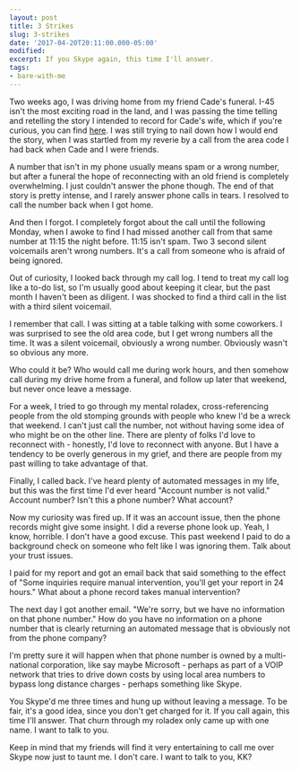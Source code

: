 ```yaml
---
layout: post
title: 3 Strikes
slug: 3-strikes
date: '2017-04-20T20:11:00.000-05:00'
modified:
excerpt: If you Skype again, this time I'll answer.
tags:
- bare-with-me
---
```


Two weeks ago, I was driving home from my friend Cade's funeral. I-45 isn't the most exciting road in the land, and I was passing the time telling and retelling the story I intended to record for Cade's wife, which if you're curious, you can find [here](https://youtu.be/kGGl1JqBQ40). I was still trying to nail down how I would end the story, when I was startled from my reverie by a call from the area code I had back when Cade and I were friends.

A number that isn't in my phone usually means spam or a wrong number, but after a funeral the hope of reconnecting with an old friend is completely overwhelming. I just couldn't answer the phone though. The end of that story is pretty intense, and I rarely answer phone calls in tears. I resolved to call the number back when I got home.

And then I forgot. I completely forgot about the call until the following Monday, when I awoke to find I had missed another call from that same number at 11:15 the night before. 11:15 isn't spam. Two 3 second silent voicemails aren't wrong numbers. It's a call from someone who is afraid of being ignored.

Out of curiosity, I looked back through my call log. I tend to treat my call log like a to-do list, so I'm usually good about keeping it clear, but the past month I haven't been as diligent. I was shocked to find a third call in the list with a third silent voicemail.

I remember that call. I was sitting at a table talking with some coworkers. I was surprised to see the old area code, but I get wrong numbers all the time. It was a silent voicemail, obviously a wrong number. Obviously wasn't so obvious any more.

Who could it be? Who would call me during work hours, and then somehow call during my drive home from a funeral, and follow up later that weekend, but never once leave a message.

For a week, I tried to go through my mental roladex, cross-referencing people from the old stomping grounds with people who knew I'd be a wreck that weekend. I can't just call the number, not without having some idea of who might be on the other line. There are plenty of folks I'd love to reconnect with - honestly, I'd love to reconnect with anyone. But I have a tendency to be overly generous in my grief, and there are people from my past willing to take advantage of that.

Finally, I called back. I've heard plenty of automated messages in my life, but this was the first time I'd ever heard "Account number is not valid." Account number? Isn't this a phone number? What account?

Now my curiosity was fired up. If it was an account issue, then the phone records might give some insight. I did a reverse phone look up. Yeah, I know, horrible. I don't have a good excuse. This past weekend I paid to do a background check on someone who felt like I was ignoring them. Talk about your trust issues.

I paid for my report and got an email back that said something to the effect of "Some inquiries require manual intervention, you'll get your report in 24 hours." What about a phone record takes manual intervention?

The next day I got another email. "We're sorry, but we have no information on that phone number." How do you have no information on a phone number that is clearly returning an automated message that is obviously not from the phone company?

I'm pretty sure it will happen when that phone number is owned by a multi-national corporation, like say maybe Microsoft - perhaps as part of a VOIP network that tries to drive down costs by using local area numbers to bypass long distance charges - perhaps something like Skype.

You Skype'd me three times and hung up without leaving a message. To be fair, it's a good idea, since you don't get charged for it. If you call again, this time I'll answer. That churn through my roladex only came up with one name. I want to talk to you.

Keep in mind that my friends will find it very entertaining to call me over Skype now just to taunt me. I don't care. I want to talk to you, KK?
